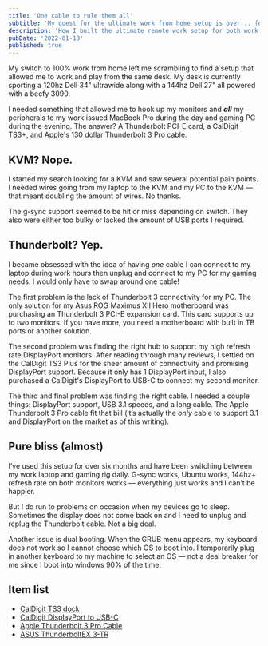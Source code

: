 ```yaml
---
title: 'One cable to rule them all'
subtitle: 'My quest for the ultimate work from home setup is over... for now.'
description: 'How I built the ultimate remote work setup for both work and play using one cable'
pubDate: '2022-01-18'
published: true
---
```


My switch to 100% work from home left me scrambling to find a setup that allowed me to work and play from the same desk. My desk is currently sporting a 120hz Dell 34" ultrawide along with a 144hz Dell 27" all powered with a beefy 3090.

I needed something that allowed me to hook up my monitors and ***all*** my peripherals to my work issued MacBook Pro during the day and gaming PC during the evening. The answer? A Thunderbolt PCI-E card, a CalDigit TS3+, and Apple's 130 dollar Thunderbolt 3 Pro cable.

## **KVM? Nope.**

I started my search looking for a KVM and saw several potential pain points. I needed wires going from my laptop to the KVM and my PC to the KVM — that meant doubling the amount of wires. No thanks.

The g-sync support seemed to be hit or miss depending on switch. They also were either too bulky or lacked the amount of USB ports I required.

## **Thunderbolt? Yep.**

I became obsessed with the idea of having *one* cable I can connect to my laptop during work hours then unplug and connect to my PC for my gaming needs. I would only have to swap around one cable!

The first problem is the lack of Thunderbolt 3 connectivity for my PC. The only solution for my Asus ROG Maximus XII Hero motherboard was purchasing an Thunderbolt 3 PCI-E expansion card. This card supports up to two monitors. If you have more, you need a motherboard with built in TB ports or another solution.

The second problem was finding the right hub to support my high refresh rate DisplayPort monitors. After reading through many reviews, I settled on the CalDigit TS3 Plus for the sheer amount of connectivity and promising DisplayPort support. Because it only has 1 DisplayPort input, I also purchased a CalDigit's DisplayPort to USB-C to connect my second monitor.

The third and final problem was finding the right cable. I needed a couple things: DisplayPort support, USB 3.1 speeds, and a long cable. The Apple Thunderbolt 3 Pro cable fit that bill (it’s actually the *only* cable to support 3.1 and DisplayPort on the market as of this writing).

## **Pure bliss (almost)**

I’ve used this setup for over six months and have been switching between my work laptop and gaming rig daily. G-sync works, Ubuntu works, 144hz+ refresh rate on both monitors works — everything just works and I can’t be happier.

But I do run to problems on occasion when my devices go to sleep. Sometimes the display does not come back on and I need to unplug and replug the Thunderbolt cable. Not a big deal.

Another issue is dual booting. When the GRUB menu appears, my keyboard does not work so I cannot choose which OS to boot into. I temporarily plug in another keyboard to my machine to select an OS — not a deal breaker for me since I boot into windows 90% of the time.

## Item list
- [CalDigit TS3 dock](https://www.amazon.com/CalDigit-TS3-Plus-Thunderbolt-Dock/dp/B07CZPV8DF)
- [CalDigit DisplayPort to USB-C](https://www.amazon.com/CalDigit-USB-C-DisplayPort-Video-Adapter/dp/B08QSM1MRL)
- [Apple Thunderbolt 3 Pro Cable](https://www.apple.com/shop/product/ML8E3AM/A/thunderbolt-3-pro-cable-2-m)
- [ASUS ThunderboltEX 3-TR](https://www.asus.com/Motherboards-Components/Motherboards/Accessories/THUNDERBOLTEX-3-TR/)